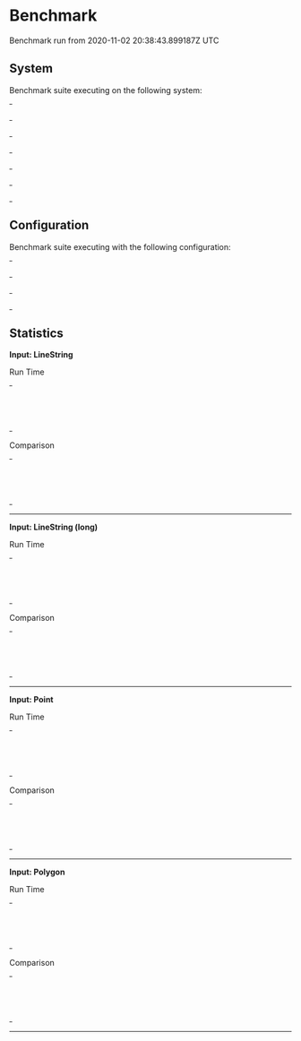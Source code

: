 
# Benchmark

Benchmark run from 2020-11-02 20:38:43.899187Z UTC

## System

Benchmark suite executing on the following system:

<table style="width: 1%">
  <tr>
    <th style="width: 1%; white-space: nowrap">Operating System</th>
    <td>macOS</td>
  </tr><tr>
    <th style="white-space: nowrap">CPU Information</th>
    <td style="white-space: nowrap">Intel(R) Core(TM) i7-4770HQ CPU @ 2.20GHz</td>
  </tr><tr>
    <th style="white-space: nowrap">Number of Available Cores</th>
    <td style="white-space: nowrap">8</td>
  </tr><tr>
    <th style="white-space: nowrap">Available Memory</th>
    <td style="white-space: nowrap">16 GB</td>
  </tr><tr>
    <th style="white-space: nowrap">Elixir Version</th>
    <td style="white-space: nowrap">1.11.1</td>
  </tr><tr>
    <th style="white-space: nowrap">Erlang Version</th>
    <td style="white-space: nowrap">23.1.1</td>
  </tr>
</table>

## Configuration

Benchmark suite executing with the following configuration:

<table style="width: 1%">
  <tr>
    <th style="width: 1%">:time</th>
    <td style="white-space: nowrap">10 s</td>
  </tr><tr>
    <th>:parallel</th>
    <td style="white-space: nowrap">1</td>
  </tr><tr>
    <th>:warmup</th>
    <td style="white-space: nowrap">2 s</td>
  </tr>
</table>

## Statistics




__Input: LineString__

Run Time

<table style="width: 1%">
  <tr>
    <th>Name</th>
    <th style="text-align: right">IPS</th>
    <th style="text-align: right">Average</th>
    <th style="text-align: right">Devitation</th>
    <th style="text-align: right">Median</th>
    <th style="text-align: right">99th&nbsp;%</th>
  </tr>

  <tr>
    <td style="white-space: nowrap">geometry</td>
    <td style="white-space: nowrap; text-align: right">95.48 K</td>
    <td style="white-space: nowrap; text-align: right">10.47 μs</td>
    <td style="white-space: nowrap; text-align: right">±314.11%</td>
    <td style="white-space: nowrap; text-align: right">8.97 μs</td>
    <td style="white-space: nowrap; text-align: right">26.97 μs</td>
  </tr>

  <tr>
    <td style="white-space: nowrap">geo</td>
    <td style="white-space: nowrap; text-align: right">78.21 K</td>
    <td style="white-space: nowrap; text-align: right">12.79 μs</td>
    <td style="white-space: nowrap; text-align: right">±1250.82%</td>
    <td style="white-space: nowrap; text-align: right">10.97 μs</td>
    <td style="white-space: nowrap; text-align: right">28.97 μs</td>
  </tr>

</table>


Comparison

<table style="width: 1%">
  <tr>
    <th>Name</th>
    <th style="text-align: right">IPS</th>
    <th style="text-align: right">Slower</th>
  <tr>
    <td style="white-space: nowrap">geometry</td>
    <td style="white-space: nowrap;text-align: right">95.48 K</td>
    <td>&nbsp;</td>
  </tr>

  <tr>
    <td style="white-space: nowrap">geo</td>
    <td style="white-space: nowrap; text-align: right">78.21 K</td>
    <td style="white-space: nowrap; text-align: right">1.22x</td>
  </tr>

</table>



<hr/>


__Input: LineString (long)__

Run Time

<table style="width: 1%">
  <tr>
    <th>Name</th>
    <th style="text-align: right">IPS</th>
    <th style="text-align: right">Average</th>
    <th style="text-align: right">Devitation</th>
    <th style="text-align: right">Median</th>
    <th style="text-align: right">99th&nbsp;%</th>
  </tr>

  <tr>
    <td style="white-space: nowrap">geometry</td>
    <td style="white-space: nowrap; text-align: right">385.70</td>
    <td style="white-space: nowrap; text-align: right">2.59 ms</td>
    <td style="white-space: nowrap; text-align: right">±8.79%</td>
    <td style="white-space: nowrap; text-align: right">2.55 ms</td>
    <td style="white-space: nowrap; text-align: right">3.44 ms</td>
  </tr>

  <tr>
    <td style="white-space: nowrap">geo</td>
    <td style="white-space: nowrap; text-align: right">334.74</td>
    <td style="white-space: nowrap; text-align: right">2.99 ms</td>
    <td style="white-space: nowrap; text-align: right">±8.51%</td>
    <td style="white-space: nowrap; text-align: right">2.95 ms</td>
    <td style="white-space: nowrap; text-align: right">3.65 ms</td>
  </tr>

</table>


Comparison

<table style="width: 1%">
  <tr>
    <th>Name</th>
    <th style="text-align: right">IPS</th>
    <th style="text-align: right">Slower</th>
  <tr>
    <td style="white-space: nowrap">geometry</td>
    <td style="white-space: nowrap;text-align: right">385.70</td>
    <td>&nbsp;</td>
  </tr>

  <tr>
    <td style="white-space: nowrap">geo</td>
    <td style="white-space: nowrap; text-align: right">334.74</td>
    <td style="white-space: nowrap; text-align: right">1.15x</td>
  </tr>

</table>



<hr/>


__Input: Point__

Run Time

<table style="width: 1%">
  <tr>
    <th>Name</th>
    <th style="text-align: right">IPS</th>
    <th style="text-align: right">Average</th>
    <th style="text-align: right">Devitation</th>
    <th style="text-align: right">Median</th>
    <th style="text-align: right">99th&nbsp;%</th>
  </tr>

  <tr>
    <td style="white-space: nowrap">geometry</td>
    <td style="white-space: nowrap; text-align: right">267.99 K</td>
    <td style="white-space: nowrap; text-align: right">3.73 μs</td>
    <td style="white-space: nowrap; text-align: right">±1186.76%</td>
    <td style="white-space: nowrap; text-align: right">2.97 μs</td>
    <td style="white-space: nowrap; text-align: right">10.97 μs</td>
  </tr>

  <tr>
    <td style="white-space: nowrap">geo</td>
    <td style="white-space: nowrap; text-align: right">202.92 K</td>
    <td style="white-space: nowrap; text-align: right">4.93 μs</td>
    <td style="white-space: nowrap; text-align: right">±548.62%</td>
    <td style="white-space: nowrap; text-align: right">3.97 μs</td>
    <td style="white-space: nowrap; text-align: right">13.97 μs</td>
  </tr>

</table>


Comparison

<table style="width: 1%">
  <tr>
    <th>Name</th>
    <th style="text-align: right">IPS</th>
    <th style="text-align: right">Slower</th>
  <tr>
    <td style="white-space: nowrap">geometry</td>
    <td style="white-space: nowrap;text-align: right">267.99 K</td>
    <td>&nbsp;</td>
  </tr>

  <tr>
    <td style="white-space: nowrap">geo</td>
    <td style="white-space: nowrap; text-align: right">202.92 K</td>
    <td style="white-space: nowrap; text-align: right">1.32x</td>
  </tr>

</table>



<hr/>


__Input: Polygon__

Run Time

<table style="width: 1%">
  <tr>
    <th>Name</th>
    <th style="text-align: right">IPS</th>
    <th style="text-align: right">Average</th>
    <th style="text-align: right">Devitation</th>
    <th style="text-align: right">Median</th>
    <th style="text-align: right">99th&nbsp;%</th>
  </tr>

  <tr>
    <td style="white-space: nowrap">geometry</td>
    <td style="white-space: nowrap; text-align: right">34.56 K</td>
    <td style="white-space: nowrap; text-align: right">28.93 μs</td>
    <td style="white-space: nowrap; text-align: right">±84.54%</td>
    <td style="white-space: nowrap; text-align: right">24.97 μs</td>
    <td style="white-space: nowrap; text-align: right">114.97 μs</td>
  </tr>

  <tr>
    <td style="white-space: nowrap">geo</td>
    <td style="white-space: nowrap; text-align: right">29.56 K</td>
    <td style="white-space: nowrap; text-align: right">33.83 μs</td>
    <td style="white-space: nowrap; text-align: right">±42.16%</td>
    <td style="white-space: nowrap; text-align: right">30.97 μs</td>
    <td style="white-space: nowrap; text-align: right">74.97 μs</td>
  </tr>

</table>


Comparison

<table style="width: 1%">
  <tr>
    <th>Name</th>
    <th style="text-align: right">IPS</th>
    <th style="text-align: right">Slower</th>
  <tr>
    <td style="white-space: nowrap">geometry</td>
    <td style="white-space: nowrap;text-align: right">34.56 K</td>
    <td>&nbsp;</td>
  </tr>

  <tr>
    <td style="white-space: nowrap">geo</td>
    <td style="white-space: nowrap; text-align: right">29.56 K</td>
    <td style="white-space: nowrap; text-align: right">1.17x</td>
  </tr>

</table>



<hr/>

